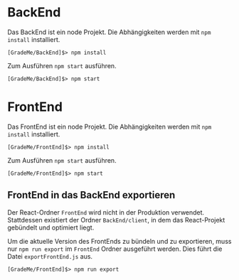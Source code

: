 # BackEnd
Das BackEnd ist ein node Projekt. Die Abhängigkeiten werden mit `npm install` installiert.

```shell
[GradeMe/BackEnd]$> npm install
```

Zum Ausführen `npm start` ausführen.

```shell
[GradeMe/BackEnd]$> npm start
```

# FrontEnd
Das FrontEnd ist ein node Projekt. Die Abhängigkeiten werden mit `npm install` installiert.

```shell
[GradeMe/FrontEnd]$> npm install
```

Zum Ausführen `npm start` ausführen.

```shell
[GradeMe/FrontEnd]$> npm start
```

## FrontEnd in das BackEnd exportieren
Der React-Ordner `FrontEnd` wird nicht in der Produktion verwendet. Stattdessen existiert der Ordner `BackEnd/client`, in dem das React-Projekt gebündelt und optimiert liegt.

Um die aktuelle Version des FrontEnds zu bündeln und zu exportieren, muss nur `npm run export` im `FrontEnd` Ordner ausgeführt werden. Dies führt die Datei `exportFrontEnd.js` aus.

```shell
[GradeMe/FrontEnd]$> npm run export
```
